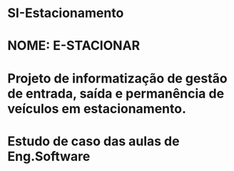 # SI-Estacionamento

# NOME: E-STACIONAR

# Projeto de informatização de gestão de entrada, saída e permanência de veículos em estacionamento.
# Estudo de caso das aulas de Eng.Software
